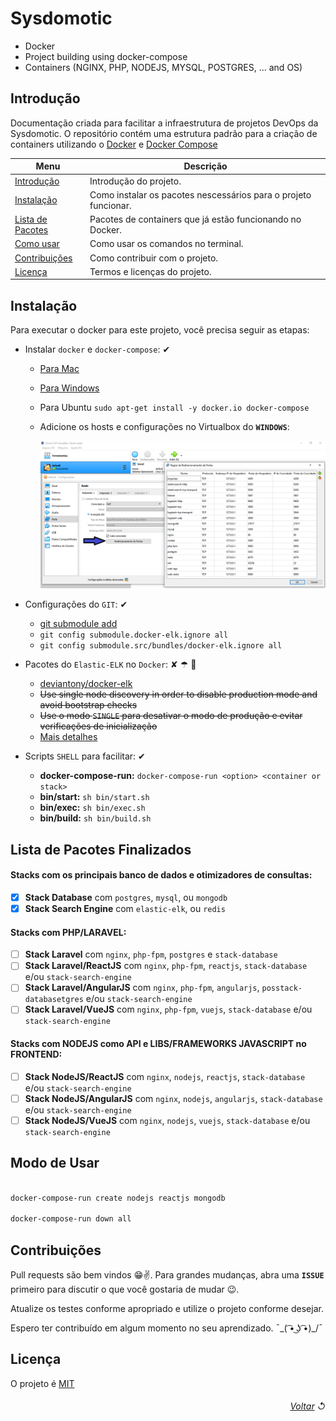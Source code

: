 

# Sysdomotic
* Docker
* Project building using docker-compose
* Containers (NGINX, PHP, NODEJS, MYSQL, POSTGRES, ... and OS)

## Introdução

Documentação criada para facilitar a infraestrutura de projetos DevOps da Sysdomotic. O repositório contém uma estrutura padrão para a criação de containers utilizando o [Docker](https://www.docker.com/get-started) e [Docker Compose](https://docs.docker.com/compose/)

| Menu                                               | Descrição                                                       |
| -------------------------------------------------- | --------------------------------------------------------------- |
| [Introdução](#introdução)                          | Introdução do projeto.                                          |
| [Instalação](#instalação)                          | Como instalar os pacotes nescessários para o projeto funcionar. |
| [Lista de Pacotes](#lista-de-pacotes-finalizados)  | Pacotes de containers que já estão funcionando no Docker.       |
| [Como usar](#modo-de-usar)                         | Como usar os comandos no terminal.                              |
| [Contribuições](#contribuições)                    | Como contribuir com o projeto.                                  |
| [Licença](#licença)                                | Termos e licenças do projeto.                                   |

## Instalação

Para executar o docker para este projeto, você precisa seguir as etapas:

+ Instalar `docker` e `docker-compose`: ✔
     * [Para Mac](https://www.docker.com/docker-mac)
     * [Para Windows](https://www.docker.com/docker-windows)
     * Para Ubuntu ```sudo apt-get install -y docker.io docker-compose```
     * Adicione os hosts e configurações no Virtualbox do **`WINDOWS`**:
     
         ![Screenshot](storage/images/docker-virtualbox-conf-windows.png)

+ Configurações do `GIT`: ✔
     * [git submodule add](https://github.com/deviantony/docker-elk.git)
     * ```git config submodule.docker-elk.ignore all```
     * ```git config submodule.src/bundles/docker-elk.ignore all```

+ Pacotes do `Elastic-ELK` no `Docker`: ✘ ☂ 📌
     * [deviantony/docker-elk](https://github.com/deviantony/docker-elk)
     * ~~Use single node discovery in order to disable production mode and avoid bootstrap checks~~
     * ~~Use o modo `SINGLE` para desativar o modo de produção e evitar verificações de inicialização~~
     * [Mais detalhes](https://www.elastic.co/guide/en/elasticsearch/reference/current/bootstrap-checks.html)

+ Scripts `SHELL` para facilitar: ✔
     * **docker-compose-run:** ```docker-compose-run <option> <container or stack>```
     * **bin/start:** ```sh bin/start.sh```
     * **bin/exec:** ```sh bin/exec.sh```
     * **bin/build:** ```sh bin/build.sh```

## Lista de Pacotes Finalizados

#### Stacks com os principais banco de dados e otimizadores de consultas:
- [x] **Stack Database** com `postgres`, `mysql`, ou `mongodb`
- [x] **Stack Search Engine** com `elastic-elk`, ou `redis`

#### Stacks com PHP/LARAVEL:
- [ ] **Stack Laravel** com `nginx`, `php-fpm`, `postgres` e `stack-database`
- [ ] **Stack Laravel/ReactJS** com `nginx`, `php-fpm`, `reactjs`, `stack-database` e/ou `stack-search-engine`
- [ ] **Stack Laravel/AngularJS** com `nginx`, `php-fpm`, `angularjs`, `posstack-databasetgres` e/ou `stack-search-engine`
- [ ] **Stack Laravel/VueJS** com `nginx`, `php-fpm`, `vuejs`, `stack-database` e/ou `stack-search-engine`

#### Stacks com NODEJS como API e LIBS/FRAMEWORKS JAVASCRIPT no FRONTEND:
- [ ] **Stack NodeJS/ReactJS** com `nginx`, `nodejs`, `reactjs`, `stack-database` e/ou `stack-search-engine`
- [ ] **Stack NodeJS/AngularJS** com `nginx`, `nodejs`, `angularjs`, `stack-database` e/ou `stack-search-engine`
- [ ] **Stack NodeJS/VueJS** com `nginx`, `nodejs`, `vuejs`, `stack-database` e/ou `stack-search-engine`

## Modo de Usar

```bash

docker-compose-run create nodejs reactjs mongodb

docker-compose-run down all

```

## Contribuições

Pull requests são bem vindos 😁✌. Para grandes mudanças, abra uma **`ISSUE`** primeiro para discutir o que você gostaria de mudar 😉.

Atualize os testes conforme apropriado e utilize o projeto conforme desejar.

Espero ter contribuído em algum momento no seu aprendizado.  ¯\_( ͡• ͜ʖ ͡•)_/¯

## Licença

O projeto é [MIT](https://choosealicense.com/licenses/mit/)

###### <div align="right">[Voltar](#sysdomotic) ↺</div>
